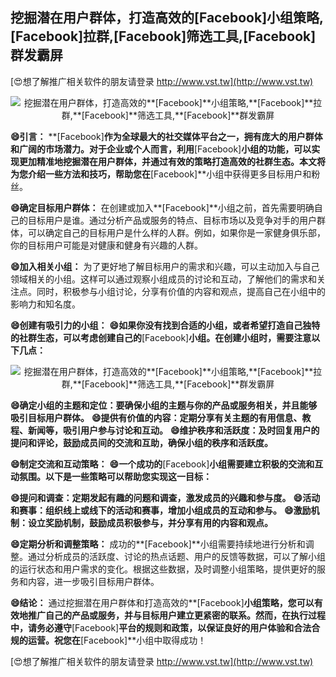 ## **挖掘潜在用户群体，打造高效的**[Facebook]**小组策略,**[Facebook]**拉群,**[Facebook]**筛选工具,**[Facebook]**群发霸屏**

[😍想了解推广相关软件的朋友请登录 http://www.vst.tw](http://www.vst.tw)

 <center><img src="https://vst.tw/MP4/tuiguang/png/3.png" alt="挖掘潜在用户群体，打造高效的**[Facebook]**小组策略,**[Facebook]**拉群,**[Facebook]**筛选工具,**[Facebook]**群发霸屏"></center>

**😄引言：**
**[Facebook]**作为全球最大的社交媒体平台之一，拥有庞大的用户群体和广阔的市场潜力。对于企业或个人而言，利用**[Facebook]**小组的功能，可以实现更加精准地挖掘潜在用户群体，并通过有效的策略打造高效的社群生态。本文将为您介绍一些方法和技巧，帮助您在**[Facebook]**小组中获得更多目标用户和粉丝。

**😄确定目标用户群体：**
在创建或加入**[Facebook]**小组之前，首先需要明确自己的目标用户是谁。通过分析产品或服务的特点、目标市场以及竞争对手的用户群体，可以确定自己的目标用户是什么样的人群。例如，如果你是一家健身俱乐部，你的目标用户可能是对健康和健身有兴趣的人群。

**😄加入相关小组：**
为了更好地了解目标用户的需求和兴趣，可以主动加入与自己领域相关的小组。这样可以通过观察小组成员的讨论和互动，了解他们的需求和关注点。同时，积极参与小组讨论，分享有价值的内容和观点，提高自己在小组中的影响力和知名度。

**😄创建有吸引力的小组：**
**😄如果你没有找到合适的小组，或者希望打造自己独特的社群生态，可以考虑创建自己的**[Facebook]**小组。在创建小组时，需要注意以下几点：**

 <center><img src="https://vst.tw/MP4/tuiguang/png/5.png" alt="挖掘潜在用户群体，打造高效的**[Facebook]**小组策略,**[Facebook]**拉群,**[Facebook]**筛选工具,**[Facebook]**群发霸屏"></center>

**😄确定小组的主题和定位：要确保小组的主题与你的产品或服务相关，并且能够吸引目标用户群体。**
**😄提供有价值的内容：定期分享有关主题的有用信息、教程、新闻等，吸引用户参与讨论和互动。**
**😄维护秩序和活跃度：及时回复用户的提问和评论，鼓励成员间的交流和互助，确保小组的秩序和活跃度。**

**😄制定交流和互动策略：**
**😄一个成功的**[Facebook]**小组需要建立积极的交流和互动氛围。以下是一些策略可以帮助您实现这一目标：**

**😄提问和调查：定期发起有趣的问题和调查，激发成员的兴趣和参与度。**
**😄活动和赛事：组织线上或线下的活动和赛事，增加小组成员的互动和参与。**
**😄激励机制：设立奖励机制，鼓励成员积极参与，并分享有用的内容和观点。**

**😄定期分析和调整策略：**
成功的**[Facebook]**小组需要持续地进行分析和调整。通过分析成员的活跃度、讨论的热点话题、用户的反馈等数据，可以了解小组的运行状态和用户需求的变化。根据这些数据，及时调整小组策略，提供更好的服务和内容，进一步吸引目标用户群体。

**😄结论：**
通过挖掘潜在用户群体和打造高效的**[Facebook]**小组策略，您可以有效地推广自己的产品或服务，并与目标用户建立更紧密的联系。然而，在执行过程中，请务必遵守**[Facebook]**平台的规则和政策，以保证良好的用户体验和合法合规的运营。祝您在**[Facebook]**小组中取得成功！

[😍想了解推广相关软件的朋友请登录 http://www.vst.tw](http://www.vst.tw)



